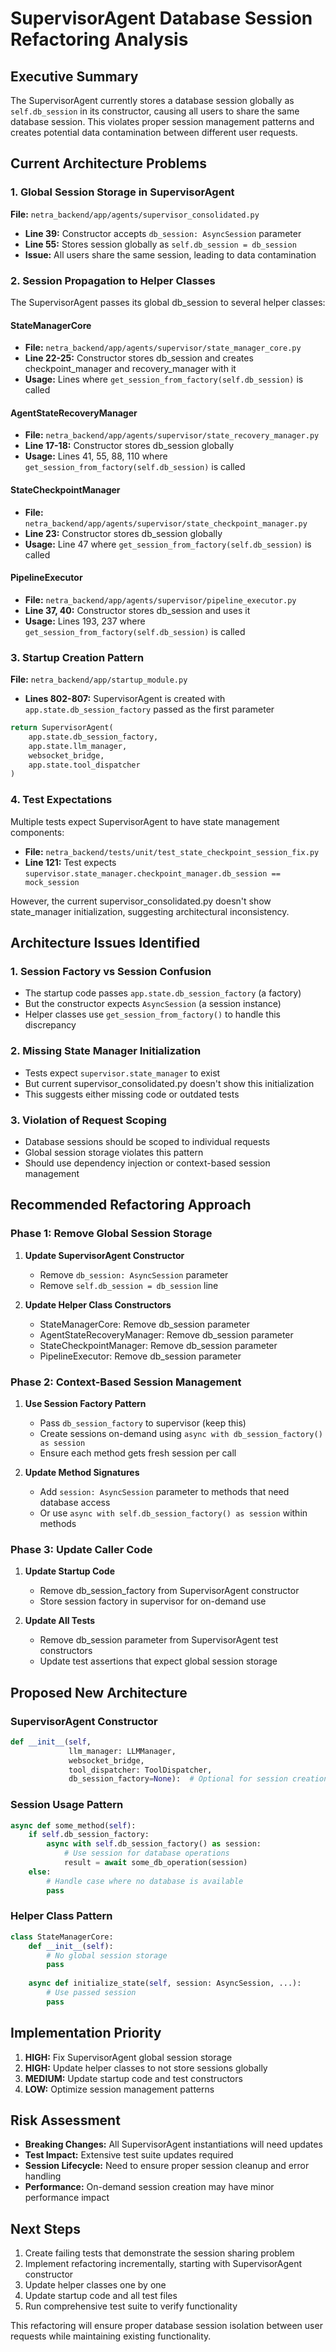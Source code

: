 # SupervisorAgent Database Session Refactoring Analysis

## Executive Summary

The SupervisorAgent currently stores a database session globally as `self.db_session` in its constructor, causing all users to share the same database session. This violates proper session management patterns and creates potential data contamination between different user requests.

## Current Architecture Problems

### 1. Global Session Storage in SupervisorAgent

**File:** `netra_backend/app/agents/supervisor_consolidated.py`
- **Line 39:** Constructor accepts `db_session: AsyncSession` parameter
- **Line 55:** Stores session globally as `self.db_session = db_session`
- **Issue:** All users share the same session, leading to data contamination

### 2. Session Propagation to Helper Classes

The SupervisorAgent passes its global db_session to several helper classes:

#### StateManagerCore
- **File:** `netra_backend/app/agents/supervisor/state_manager_core.py`
- **Line 22-25:** Constructor stores db_session and creates checkpoint_manager and recovery_manager with it
- **Usage:** Lines where `get_session_from_factory(self.db_session)` is called

#### AgentStateRecoveryManager  
- **File:** `netra_backend/app/agents/supervisor/state_recovery_manager.py`
- **Line 17-18:** Constructor stores db_session globally
- **Usage:** Lines 41, 55, 88, 110 where `get_session_from_factory(self.db_session)` is called

#### StateCheckpointManager
- **File:** `netra_backend/app/agents/supervisor/state_checkpoint_manager.py`
- **Line 23:** Constructor stores db_session globally
- **Usage:** Line 47 where `get_session_from_factory(self.db_session)` is called

#### PipelineExecutor
- **File:** `netra_backend/app/agents/supervisor/pipeline_executor.py`
- **Line 37, 40:** Constructor stores db_session and uses it
- **Usage:** Lines 193, 237 where `get_session_from_factory(self.db_session)` is called

### 3. Startup Creation Pattern

**File:** `netra_backend/app/startup_module.py`
- **Lines 802-807:** SupervisorAgent is created with `app.state.db_session_factory` passed as the first parameter

```python
return SupervisorAgent(
    app.state.db_session_factory, 
    app.state.llm_manager, 
    websocket_bridge,
    app.state.tool_dispatcher
)
```

### 4. Test Expectations

Multiple tests expect SupervisorAgent to have state management components:
- **File:** `netra_backend/tests/unit/test_state_checkpoint_session_fix.py`
- **Line 121:** Test expects `supervisor.state_manager.checkpoint_manager.db_session == mock_session`

However, the current supervisor_consolidated.py doesn't show state_manager initialization, suggesting architectural inconsistency.

## Architecture Issues Identified

### 1. Session Factory vs Session Confusion
- The startup code passes `app.state.db_session_factory` (a factory) 
- But the constructor expects `AsyncSession` (a session instance)
- Helper classes use `get_session_from_factory()` to handle this discrepancy

### 2. Missing State Manager Initialization
- Tests expect `supervisor.state_manager` to exist
- But current supervisor_consolidated.py doesn't show this initialization
- This suggests either missing code or outdated tests

### 3. Violation of Request Scoping
- Database sessions should be scoped to individual requests
- Global session storage violates this pattern
- Should use dependency injection or context-based session management

## Recommended Refactoring Approach

### Phase 1: Remove Global Session Storage

1. **Update SupervisorAgent Constructor**
   - Remove `db_session: AsyncSession` parameter
   - Remove `self.db_session = db_session` line

2. **Update Helper Class Constructors**
   - StateManagerCore: Remove db_session parameter
   - AgentStateRecoveryManager: Remove db_session parameter  
   - StateCheckpointManager: Remove db_session parameter
   - PipelineExecutor: Remove db_session parameter

### Phase 2: Context-Based Session Management

1. **Use Session Factory Pattern**
   - Pass `db_session_factory` to supervisor (keep this)
   - Create sessions on-demand using `async with db_session_factory() as session`
   - Ensure each method gets fresh session per call

2. **Update Method Signatures**
   - Add `session: AsyncSession` parameter to methods that need database access
   - Or use `async with self.db_session_factory() as session` within methods

### Phase 3: Update Caller Code

1. **Update Startup Code**
   - Remove db_session_factory from SupervisorAgent constructor
   - Store session factory in supervisor for on-demand use

2. **Update All Tests**
   - Remove db_session parameter from SupervisorAgent test constructors
   - Update test assertions that expect global session storage

## Proposed New Architecture

### SupervisorAgent Constructor
```python
def __init__(self, 
             llm_manager: LLMManager,
             websocket_bridge,
             tool_dispatcher: ToolDispatcher,
             db_session_factory=None):  # Optional for session creation
```

### Session Usage Pattern
```python
async def some_method(self):
    if self.db_session_factory:
        async with self.db_session_factory() as session:
            # Use session for database operations
            result = await some_db_operation(session)
    else:
        # Handle case where no database is available
        pass
```

### Helper Class Pattern
```python
class StateManagerCore:
    def __init__(self):
        # No global session storage
        pass
    
    async def initialize_state(self, session: AsyncSession, ...):
        # Use passed session
        pass
```

## Implementation Priority

1. **HIGH:** Fix SupervisorAgent global session storage
2. **HIGH:** Update helper classes to not store sessions globally  
3. **MEDIUM:** Update startup code and test constructors
4. **LOW:** Optimize session management patterns

## Risk Assessment

- **Breaking Changes:** All SupervisorAgent instantiations will need updates
- **Test Impact:** Extensive test suite updates required
- **Session Lifecycle:** Need to ensure proper session cleanup and error handling
- **Performance:** On-demand session creation may have minor performance impact

## Next Steps

1. Create failing tests that demonstrate the session sharing problem
2. Implement refactoring incrementally, starting with SupervisorAgent constructor
3. Update helper classes one by one
4. Update startup code and all test files
5. Run comprehensive test suite to verify functionality

This refactoring will ensure proper database session isolation between user requests while maintaining existing functionality.